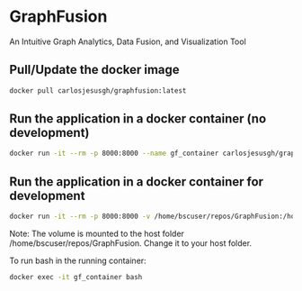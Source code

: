 # GraphFusion
An Intuitive Graph Analytics, Data Fusion, and Visualization Tool

## Pull/Update the docker image
```bash
docker pull carlosjesusgh/graphfusion:latest
```

## Run the application in a docker container (no development)
```bash
docker run -it --rm -p 8000:8000 --name gf_container carlosjesusgh/graphfusion:latest
```

## Run the application in a docker container for development
```bash
docker run -it --rm -p 8000:8000 -v /home/bscuser/repos/GraphFusion:/home/GraphFusion_host --entrypoint "/home/init_script_dev.sh" --name gf_container carlosjesusgh/graphfusion:latest
```

Note: The volume is mounted to the host folder /home/bscuser/repos/GraphFusion. Change it to your host folder.

To run bash in the running container: 
```bash
docker exec -it gf_container bash
```